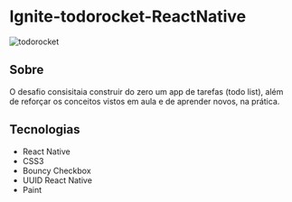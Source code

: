 # Ignite-todorocket-ReactNative

![todorocket](https://drive.google.com/file/d/1qwHhkB7ZHGDqgfeuBh1U0b3dVux3dBLD/view?usp=sharing)

## Sobre
O desafio consisitaia construir do zero um app de tarefas (todo list), além de reforçar os conceitos vistos em aula e de aprender novos, na prática.

## Tecnologias
- React Native
- CSS3
- Bouncy Checkbox
- UUID React Native
- Paint

 
